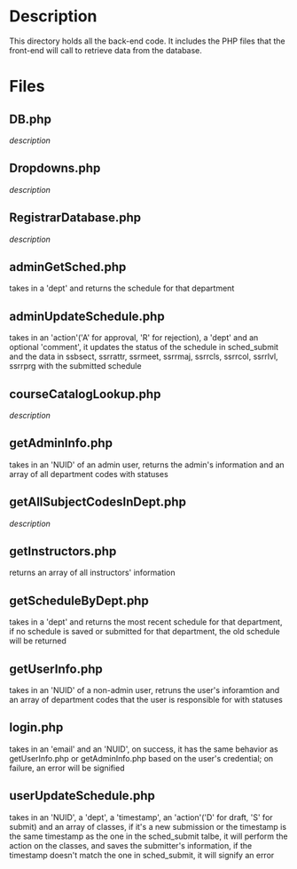 # Description
This directory holds all the back-end code. It includes the PHP files that the front-end will call to retrieve data from the database.

# Files
## DB.php
*description*

## Dropdowns.php
*description*

## RegistrarDatabase.php
*description*

## adminGetSched.php
takes in a 'dept' and returns the schedule for that department

## adminUpdateSchedule.php
takes in an 'action'('A' for approval, 'R' for rejection), a 'dept' and an optional 'comment', it updates the status of the schedule in sched_submit and the data in ssbsect, ssrrattr, ssrmeet, ssrrmaj, ssrrcls, ssrrcol, ssrrlvl, ssrrprg with the submitted schedule

## courseCatalogLookup.php
*description*

## getAdminInfo.php
takes in an 'NUID' of an admin user, returns the admin's information and an array of all department codes with statuses

## getAllSubjectCodesInDept.php
*description*

## getInstructors.php
returns an array of all instructors' information

## getScheduleByDept.php
takes in a 'dept' and returns the most recent schedule for that department, if no schedule is saved or submitted for that department, the old schedule will be returned

## getUserInfo.php
takes in an 'NUID' of a non-admin user, retruns the user's inforamtion and an array of department codes that the user is responsible for with statuses

## login.php
takes in an 'email' and an 'NUID', on success, it has the same behavior as getUserInfo.php or getAdminInfo.php based on the user's credential; on failure, an error will be signified

## userUpdateSchedule.php
takes in an 'NUID', a 'dept', a 'timestamp', an 'action'('D' for draft, 'S' for submit) and an array of classes, if it's a new submission or the timestamp is the same timestamp as the one in the sched_submit talbe, it will perform the action on the classes, and saves the submitter's information, if the timestamp doesn't match the one in sched_submit, it will signify an error
